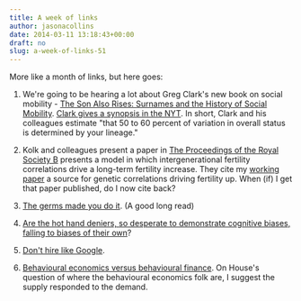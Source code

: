 ```yaml
---
title: A week of links
author: jasonacollins
date: 2014-03-11 13:18:43+00:00
draft: no
slug: a-week-of-links-51
---
```


More like a month of links, but here goes:



	
  1. We're going to be hearing a lot about Greg Clark's new book on social mobility - [The Son Also Rises: Surnames and the History of Social Mobility](/the-genetic-basis-of-social-mobility/). [Clark gives a synopsis in the NYT](http://opinionator.blogs.nytimes.com/2014/02/21/your-fate-thank-your-ancestors/). In short, Clark and his colleagues estimate "that 50 to 60 percent of variation in overall status is determined by your lineage."

	
  2. Kolk and colleagues present a paper in [The Proceedings of the Royal Society B](https://doi.org/10.1098/rspb.2013.2561) presents a model in which intergenerational fertility correlations drive a long-term fertility increase. They cite my [working paper](https://www.jasoncollins.blog/fertility-is-going-to-go-up/) a source for genetic correlations driving fertility up. When (if) I get that paper published, do I now cite back?

	
  3. [The germs made you do it](http://www.psmag.com/navigation/health-and-behavior/bugs-like-made-germ-theory-democracy-beliefs-73958/). (A good long read)

	
  4. [Are the hot hand deniers, so desperate to demonstrate cognitive biases, falling to biases of their own](http://www.psmag.com/navigation/books-and-culture/stop-denying-hot-hand-basketball-streak-75519/)?

	
  5. [Don't hire like Google](http://www.latimes.com/opinion/commentary/la-oe-chabris-google-intelligence-20140309,0,7897686.story).

	
  6. [Behavioural economics versus behavioural finance](http://noahpinionblog.blogspot.com.au/2014/02/behavioral-economics-vs-behavioral.html). On House's question of where the behavioural economics folk are, I suggest the supply responded to the demand.


